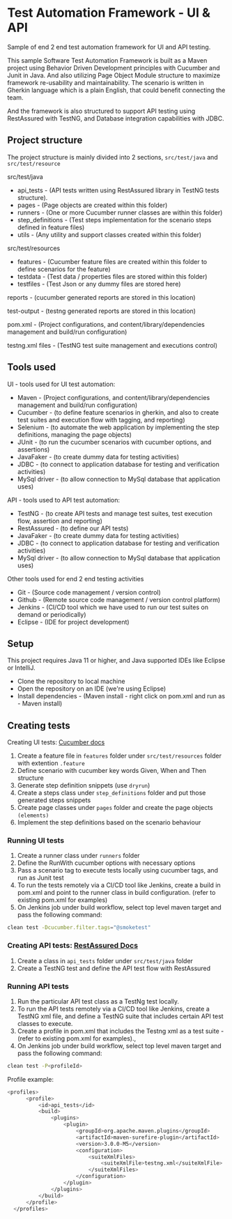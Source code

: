 # Test Automation Framework - UI & API
Sample  of end 2 end test automation framework for UI and API testing.

This sample Software Test Automation Framework is built as a Maven project using Behavior Driven Development principles with Cucumber and Junit in Java. And also utilizing Page Object Module structure to maximize framework re-usability and maintainability. 
The scenario is written in Gherkin language which is a plain English, that could benefit connecting the team.

And the framework is also structured to support API testing using RestAssured with TestNG, and Database integration capabilities with JDBC.


## Project structure
The project structure is mainly divided into 2 sections, `src/test/java` and `src/test/resource`

src/test/java
 - api_tests - (API tests written using RestAssured library in TestNG tests structure).
 - pages - (Page objects are created within this folder)
 - runners - (One or more Cucumber runner classes are within this folder)
 - step_definitions - (Test steps implementation for the scenario steps defined in feature files)
 - utils - (Any utility and support classes created within this folder)
 
src/test/resources
 - features - (Cucumber feature files are created within this folder to define scenarios for the feature)
 - testdata - (Test data / properties files are stored within this folder)
 - testfiles - (Test Json or any dummy files are stored here)

reports - (cucumber generated reports are stored in this location)

test-output - (testng generated reports are stored in this location)

pom.xml - (Project configurations, and content/library/dependencies management and build/run configuration)

testng.xml files - (TestNG test suite management and executions control)

## Tools used

 UI - tools used for UI test automation:
 
 - Maven - (Project configurations, and content/library/dependencies management and build/run configuration)
 - Cucumber - (to define feature scenarios in gherkin, and also to create test suites and execution flow with tagging, and reporting)
 - Selenium - (to automate the web application by implementing the step definitions, managing the page objects)
 - JUnit - (to run the cucumber scenarios with cucumber options, and assertions)
 - JavaFaker - (to create dummy data for testing activities)
 - JDBC - (to connect to application database for testing and verification activities)
 - MySql driver - (to allow connection to MySql database that application uses)
 
 API - tools used to API test automation:
 
 - TestNG - (to create API tests and manage test suites, test execution flow, assertion and reporting)
 - RestAssured - (to define our API tests)
 - JavaFaker - (to create dummy data for testing activities)
 - JDBC - (to connect to application database for testing and verification activities)
 - MySql driver - (to allow connection to MySql database that application uses)
 
 Other tools used for end 2 end testing activities
 
 - Git - (Source code management / version control)
 - Github - (Remote source code management / version control platform)
 - Jenkins - (CI/CD tool which we have used to run our test suites on demand or periodically) 
 - Eclipse - (IDE for project development)
 
## Setup

 This project requires Java 11 or higher,  and Java supported IDEs like Eclipse or IntelliJ. 

 - Clone the repository to local machine
 - Open the repository on an IDE (we're using Eclipse)
 - Install dependencies - (Maven install - right click on pom.xml and run as - Maven install)
 
## Creating tests

  Creating UI tests: [Cucumber docs](https://cucumber.io/docs/cucumber/api/?lang=java#running-cucumber)
  
  1. Create a feature file in `features` folder under `src/test/resources` folder with extention `.feature`
  2. Define scenario with cucumber key words Given, When and Then structure
  3. Generate step definition snippets (use `dryrun`)
  4. Create a steps class under `step_definitions` folder and put those generated steps snippets
  5. Create page classes under `pages` folder and create the page objects `(elements)`
  6. Implement the step definitions based on the scenario behaviour
  

### Running UI tests

  1. Create a runner class under `runners` folder
  2. Define the RunWith cucumber options with necessary options
  3. Pass a scenario tag to execute tests locally using cucumber tags, and run as Junit test
  4. To run the tests remotely via a CI/CD tool like Jenkins, create a build in pom.xml 
  and point to the runner class in build configuration. (refer to existing pom.xml for examples)
  5. On Jenkins job under build workflow, select top level maven target and pass the following command:
  
  ```bash
  clean test -Dcucumber.filter.tags="@smoketest"
  ```
  
### Creating API tests: [RestAssured Docs](https://rest-assured.io/)
  
  1. Create a class in `api_tests` folder under `src/test/java` folder
  2. Create a TestNG test and define the API test flow with RestAssured

### Running API tests
  1. Run the particular API test class as a TestNg test locally.
  2. To run the API tests remotely via a CI/CD tool like Jenkins, create a TestNG xml file,
  and define a TestNG suite that includes certain API test classes to execute.
  3. Create a profile in pom.xml that includes the Testng xml as a test suite - (refer to existing pom.xml for examples).,
  4. On Jenkins job under build workflow, select top level maven target and pass the following command:
  
  ```bash
  clean test -P<profileId>
  ```
 
  Profile example: 
  
  ```bash
  <profiles>
		<profile>
			<id>api_tests</id>
			<build>
				<plugins>
					<plugin>
						<groupId>org.apache.maven.plugins</groupId>
						<artifactId>maven-surefire-plugin</artifactId>
						<version>3.0.0-M5</version>
						<configuration>
							<suiteXmlFiles>
								<suiteXmlFile>testng.xml</suiteXmlFile>
							</suiteXmlFiles>
						</configuration>
					</plugin>
				</plugins>
			</build>
		</profile>
	</profiles>
  ```
